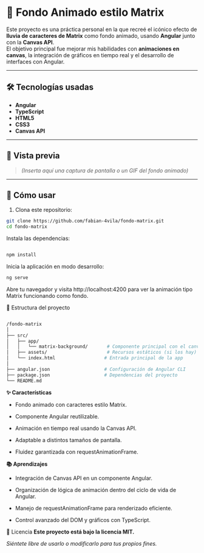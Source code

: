# 🌌 Fondo Animado estilo Matrix

Este proyecto es una práctica personal en la que recreé el icónico efecto de **lluvia de caracteres de Matrix** como fondo animado, usando **Angular** junto con la **Canvas API**.  
El objetivo principal fue mejorar mis habilidades con **animaciones en canvas**, la integración de gráficos en tiempo real y el desarrollo de interfaces con Angular.

---

## 🛠 Tecnologías usadas

- **Angular**
- **TypeScript**
- **HTML5**
- **CSS3**
- **Canvas API**

---

## 🎥 Vista previa

> *(Inserta aquí una captura de pantalla o un GIF del fondo animado)*

---

## 🚀 Cómo usar

1. Clona este repositorio:

```bash
git clone https://github.com/fabian-4vila/fondo-matrix.git
cd fondo-matrix
```
Instala las dependencias:

```bash

npm install
```
Inicia la aplicación en modo desarrollo:

```bash
ng serve
```
Abre tu navegador y visita http://localhost:4200 para ver la animación tipo Matrix funcionando como fondo.

📁 Estructura del proyecto

```bash

/fondo-matrix
│
├── src/
│   ├── app/
│   │   └── matrix-background/       # Componente principal con el canvas animado
│   ├── assets/                      # Recursos estáticos (si los hay)
│   └── index.html                  # Entrada principal de la app
│
├── angular.json                    # Configuración de Angular CLI
├── package.json                    # Dependencias del proyecto
└── README.md
```
**✨ Características**
- Fondo animado con caracteres estilo Matrix.

- Componente Angular reutilizable.

- Animación en tiempo real usando la Canvas API.

- Adaptable a distintos tamaños de pantalla.

- Fluidez garantizada con requestAnimationFrame.

**📚 Aprendizajes**
- Integración de Canvas API en un componente Angular.

- Organización de lógica de animación dentro del ciclo de vida de Angular.

- Manejo de requestAnimationFrame para renderizado eficiente.

- Control avanzado del DOM y gráficos con TypeScript.

📄 Licencia
**Este proyecto está bajo la licencia MIT.**

*Siéntete libre de usarlo o modificarlo para tus propios fines.*
